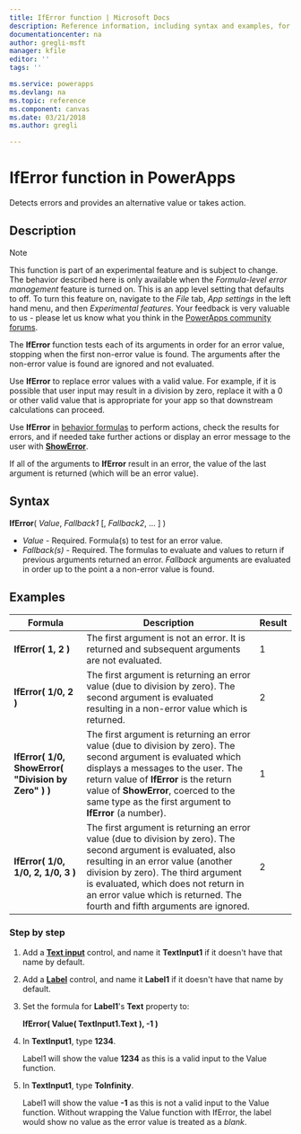 ```yaml
---
title: IfError function | Microsoft Docs
description: Reference information, including syntax and examples, for the IfError function in PowerApps
documentationcenter: na
author: gregli-msft
manager: kfile
editor: ''
tags: ''

ms.service: powerapps
ms.devlang: na
ms.topic: reference
ms.component: canvas
ms.date: 03/21/2018
ms.author: gregli

---
```

# IfError function in PowerApps
Detects errors and provides an alternative value or takes action.

## Description
> [!NOTE]
> This function is part of an experimental feature and is subject to change.  The behavior described here is only available when the *Formula-level error management* feature is turned on.  This is an app level setting that defaults to off.  To turn this feature on, navigate to the *File* tab, *App settings* in the left hand menu, and then *Experimental features*.  Your feedback is very valuable to us - please let us know what you think in the [PowerApps community forums](https://powerusers.microsoft.com/t5/Expressions-and-Formulas/bd-p/How-To).

The **IfError** function tests each of its arguments in order for an error value, stopping when the first non-error value is found.  The arguments after the non-error value is found are ignored and not evaluated.

Use **IfError** to replace error values with a valid value.  For example, if it is possible that user input may result in a division by zero, replace it with a 0 or other valid value that is appropriate for your app so that downstream calculations can proceed.

Use **IfError** in [behavior formulas](../working-with-formulas-in-depth.md) to perform actions, check the results for errors, and if needed take further actions or display an error message to the user with [**ShowError**](function-showerror.md).

If all of the arguments to **IfError** result in an error, the value of the last argument is returned (which will be an error value). 

## Syntax
**IfError**( *Value*, *Fallback1* [, *Fallback2*, ... ] )

* *Value* - Required. Formula(s) to test for an error value. 
* *Fallback(s)* - Required. The formulas to evaluate and values to return if previous arguments returned an error.  *Fallback* arguments are evaluated in order up to the point a a non-error value is found.

## Examples

| Formula | Description | Result |
| --- | --- | --- |
| **IfError( 1, 2 )** |The first argument is not an error.  It is returned and subsequent arguments are not evaluated.   | 1 |
| **IfError( 1/0, 2 )** | The first argument is returning an error value (due to division by zero).  The second argument is evaluated resulting in a non-error value which is returned. | 2 | 
| **IfError( 1/0, ShowError( "Division by Zero" ) )** | The first argument is returning an error value (due to division by zero).  The second argument is evaluated which displays a messages to the user.  The return value of **IfError** is the return value of **ShowError**, coerced to the same type as the first argument to **IfError** (a number). | 1 |
| **IfError( 1/0, 1/0, 2, 1/0, 3 )** | The first argument is returning an error value (due to division by zero).  The second argument is evaluated, also resulting in an error value (another division by zero).  The third argument is evaluated, which does not return in an error value which is returned.  The fourth and fifth arguments are ignored.  | 2 |

### Step by step

1. Add a **[Text input](../controls/control-text-input.md)** control, and name it **TextInput1** if it doesn't have that name by default.

2. Add a **[Label](../controls/control-text-box.md)** control, and name it **Label1** if it doesn't have that name by default.

3. Set the formula for **Label1**'s **Text** property to:

	**IfError( Value( TextInput1.Text ), -1 )**

4. In **TextInput1**, type **1234**.  

	Label1 will show the value **1234** as this is a valid input to the Value function.

5. In **TextInput1**, type **ToInfinity**.

	Label1 will show the value **-1** as this is not a valid input to the Value function.  Without wrapping the Value function with IfError, the label would show no value as the error value is treated as a *blank*. 

